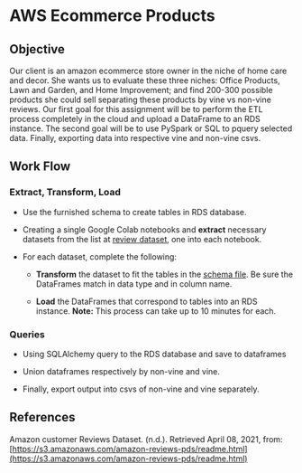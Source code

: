 # AWS Ecommerce Products

## Objective

Our client is an amazon ecommerce store owner in the niche of home care and decor. She wants us to evaluate these three niches: Office Products, Lawn and Garden, and Home Improvement; and find 200-300 possible products she could sell separating these products by vine vs non-vine reviews. Our first goal for this assignment will be to perform the ETL process completely in the cloud and upload a DataFrame to an RDS instance. The second goal will be to use PySpark or SQL to pquery selected data. Finally, exporting data into respective vine and non-vine csvs.

## Work Flow

### Extract, Transform, Load

* Use the furnished schema to create tables in RDS database.

* Creating a single Google Colab notebooks and **extract** necessary datasets from the list at [review dataset](https://s3.amazonaws.com/amazon-reviews-pds/tsv/index.txt), one into each notebook.

* For each dataset, complete the following:

  * **Transform** the dataset to fit the tables in the [schema file](../Resources/schema.sql). Be sure the DataFrames match in data type and in column name.

  * **Load** the DataFrames that correspond to tables into an RDS instance. **Note:** This process can take up to 10 minutes for each.

### Queries

* Using SQLAlchemy query to the RDS database and save to dataframes

* Union dataframes respectively by non-vine and vine.

* Finally, export output into csvs of non-vine and vine separately.

## References

Amazon customer Reviews Dataset. (n.d.). Retrieved April 08, 2021, from: [https://s3.amazonaws.com/amazon-reviews-pds/readme.html](https://s3.amazonaws.com/amazon-reviews-pds/readme.html)
